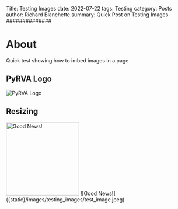 Title: Testing Images
date: 2022-07-22
tags: Testing
category: Posts
author: Richard Blanchette
summary: Quick Post on Testing Images
##############

# About

Quick test showing how to imbed images in a page

## PyRVA Logo
![PyRVA Logo]({static}/images/logo.png)

## Resizing
<img src="{static}/images/testing_images/test_image.jpeg" alt="Good News!" width="200"/>
![Good News!]({static}/images/testing_images/test_image.jpeg)

